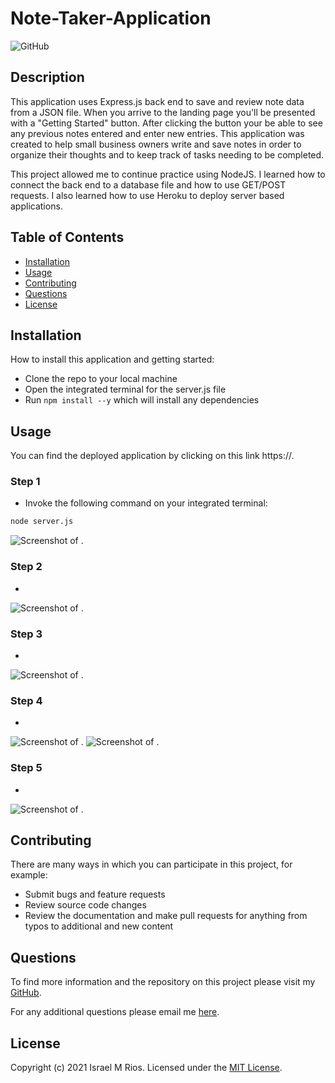 # Note-Taker-Application
![GitHub](https://img.shields.io/badge/license-MIT-orange?style=for-the-badge)

## Description
This application uses Express.js back end to save and review note data from a JSON file. When you arrive to the landing page you'll be presented with a "Getting Started" button. After clicking the button your be able to see any previous notes entered and enter new entries. This application was created to help small business owners write and save notes in order to organize their thoughts and to keep track of tasks needing to be completed.

This project allowed me to continue practice using NodeJS. I learned how to connect the back end to a database file and how to use GET/POST requests. I also learned how to use Heroku to deploy server based applications.

## Table of Contents
- [Installation](#installation)
- [Usage](#usage)
- [Contributing](#contributing)
- [Questions](#questions)
- [License](#license)

## Installation
How to install this application and getting started:

* Clone the repo to your local machine
* Open the integrated terminal for the server.js file
* Run `npm install --y` which will install any dependencies

## Usage
You can find the deployed application by clicking on this link https://.

### Step 1
* Invoke the following command on your integrated terminal:

```bash
node server.js
```
![Screenshot of .](./assets/images/)

### Step 2
* 

![Screenshot of .](./assets/images/)

### Step 3
* 

![Screenshot of .](./assets/images/)

### Step 4
* 

![Screenshot of .](./assets/images/)
![Screenshot of .](./assets/images/)

### Step 5
* 

![Screenshot of .](./assets/images/)

## Contributing
There are many ways in which you can participate in this project, for example:

* Submit bugs and feature requests
* Review source code changes
* Review the documentation and make pull requests for anything from typos to additional and new content

## Questions
To find more information and the repository on this project please visit my [GitHub](https://github.com/israelmrios).

For any additional questions please email me [here](mailto:israelm.riosjr@gmail.com).

## License
Copyright (c) 2021 Israel M Rios.
Licensed under the [MIT License](LICENSE).